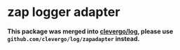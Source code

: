 # zap logger adapter

**This package was merged into [clevergo/log](https://github.com/clevergo/log), please use `github.com/clevergo/log/zapadapter` instead.**
